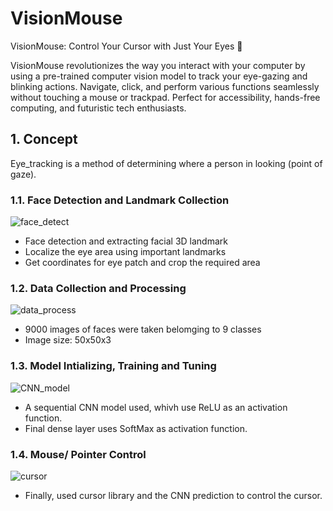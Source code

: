 # VisionMouse
VisionMouse: Control Your Cursor with Just Your Eyes 👀 

VisionMouse revolutionizes the way you interact with your computer by using a pre-trained computer vision model to track your eye-gazing and blinking actions. Navigate, click, and perform various functions seamlessly without touching a mouse or trackpad. Perfect for accessibility, hands-free computing, and futuristic tech enthusiasts.

## 1. Concept

Eye_tracking is a method of determining where a person in looking (point of gaze).

### 1.1. Face Detection and Landmark Collection
![face_detect](https://github.com/Havee005/VisionMouse/assets/124234544/3d909d5b-98fa-4aee-9193-5f9ed51ca202)
- Face detection and extracting facial 3D landmark
- Localize the eye area using important landmarks
- Get coordinates for eye patch and crop the required area

### 1.2. Data Collection and Processing
![data_process](https://github.com/Havee005/VisionMouse/assets/124234544/964dcee8-d7be-4fce-acd7-dc5c8308497b)
- 9000 images of faces were taken belomging to 9 classes
- Image size: 50x50x3

### 1.3. Model Intializing, Training and Tuning
![CNN_model](https://github.com/Havee005/VisionMouse/assets/124234544/1a41ea8d-683f-4143-a674-0473eb2cfe89)
- A sequential CNN model used, whivh use ReLU as an activation function.
- Final dense layer uses SoftMax as activation function.

### 1.4. Mouse/ Pointer Control
![cursor](https://github.com/Havee005/VisionMouse/assets/124234544/2466c7fc-4580-48a8-83f2-7d293ec5e817)
- Finally, used cursor library and the CNN prediction to control the cursor.
